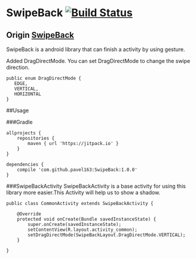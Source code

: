 SwipeBack [![Build Status](https://travis-ci.org/liuguangqiang/SwipeBack.png?branch=master)](https://travis-ci.org/liuguangqiang/SwipeBack)
===========

## Origin [SwipeBack](https://github.com/liuguangqiang/SwipeBack)

SwipeBack is a android library that can finish a activity by using gesture.

Added DragDirectMode. You can set DragDirectMode to change the swipe direction.
```
public enum DragDirectMode {
   EDGE,
   VERTICAL,
   HORIZONTAL
}
```
##Usage

###Gradle
```
allprojects {
	repositories {
		maven { url 'https://jitpack.io' }
	}
}
```
```
dependencies {
   	compile 'com.github.pavel163:SwipeBack:1.0.0'
}
```

###SwipeBackActivity
SwipeBackActivity is a base activity for using this library more easier.This Activity will help us to show a shadow.

```
public class CommonActivity extends SwipeBackActivity {

    @Override
    protected void onCreate(Bundle savedInstanceState) {
        super.onCreate(savedInstanceState);
        setContentView(R.layout.activity_common);
        setDragDirectMode(SwipeBackLayout.DragDirectMode.VERTICAL);
    }

}
```


